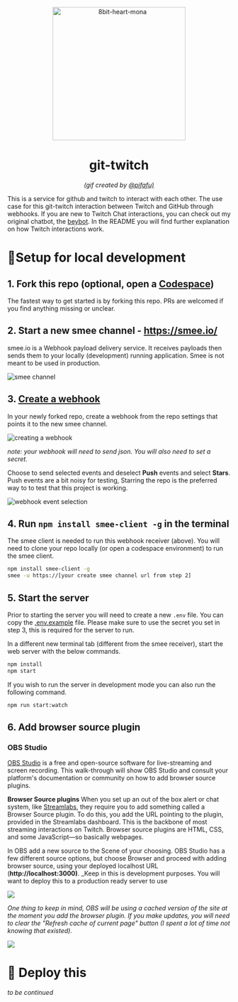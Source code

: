 <div align="center">
  <br>
  <img alt="8bit-heart-mona" src="https://user-images.githubusercontent.com/5679180/79618120-0daffb80-80be-11ea-819e-d2b0fa904d07.gif" width="300px">
  <h1>git-twitch</h1>
  <em>(gif created by <a href="https://github.com/pifafu">@pifafu)</a></em>
</div>

This is a service for github and twitch to interact with each other. The use case for this git-twitch interaction between Twitch and GitHub through webhooks. If you are new to Twitch Chat interactions, you can check out my original chatbot, the [beybot](https://github.com/open-sauced/beybot). In the README you will find further explanation on how Twitch interactions work.   

# 🍴Setup for local development

## 1. Fork this repo (optional, open a [Codespace](https://github.com/features/codespaces))
The fastest way to get started is by forking this repo. PRs are welcomed if you find anything missing or unclear.  

## 2. Start a new smee channel - https://smee.io/
smee.io is a Webhook payload delivery service. It receives payloads then sends them to your locally (development) running application. Smee is not meant to be used in production.

![smee channel](https://user-images.githubusercontent.com/5713670/107150005-ab183c80-6929-11eb-8f8e-afbdff02f301.png)

## 3. [Create a webhook](https://docs.github.com/en/github/supporting-the-open-source-community-with-github-sponsors/configuring-webhooks-for-events-in-your-sponsored-account#managing-webhooks-for-events-in-your-sponsored-account)

In your newly forked repo, create a webhook from the repo settings that points it to the new smee channel.

![creating a webhook](https://user-images.githubusercontent.com/5713670/107150060-f03c6e80-6929-11eb-9d68-2c659f81f7a4.png)

_note: your webhook will need to send json. You will also need to set a secret._

Choose to send selected events and deselect **Push** events and select **Stars**. Push events are a bit noisy for testing, Starring the repo is the preferred way to to test that this project is working.    

![webhook event selection](https://user-images.githubusercontent.com/5713670/107150348-5f669280-692b-11eb-9fdf-df21789ef9d1.png)


## 4. Run `npm install smee-client -g` in the terminal
The smee client is needed to run this webhook receiver (above). You will need to clone your repo locally (or open a codespace environment) to run the smee client.

```sh
npm install smee-client -g
smee -u https://[your create smee channel url from step 2]
```

## 5. Start the server
Prior to starting the server you will need to create a new `.env` file. You can copy the [.env.example](https://github.com/bdougie/git-twitch/blob/main/.env.example) file. Please make sure to use the secret you set in step 3, this is required for the server to run.


In a different new terminal tab (different from the smee receiver), start the web server with the below commands.

```sh
npm install
npm start
```

If you wish to run the server in development mode you can also run the following command.

```sh
npm run start:watch
```

## 6.  Add browser source plugin

### OBS Studio

[OBS Studio](https://obsproject.com/) is a free and open-source software for live-streaming and screen recording. This walk-through will show OBS Studio and consult your platform's documentation or community on how to add browser source plugins.

**Browser Source plugins**
When you set up an out of the box alert or chat system, like [Streamlabs](https://streamlabs.com/), they require you to add something called a Browser Source plugin. To do this, you add the URL pointing to the plugin, provided in the Streamlabs dashboard. This is the backbone of most streaming interactions on Twitch. Browser source plugins are HTML, CSS, and some JavaScript—so basically webpages. 

In OBS add a new source to the Scene of your choosing. OBS Studio has a few different source options, but choose Browser and proceed with adding browser source, using your deployed localhost URL (**http://localhost:3000)**. _Keep in this is development purposes. You will want to deploy this to a production ready server to use   

![](https://paper-attachments.dropbox.com/s_202334A481577855209C92DA29E80CC6349876B8BAA86FB00EF2859B2EC0BDD6_1593994390643_Screenshot+2020-07-05+17.12.55.png)

*One thing to keep in mind, OBS will be using a cached version of the site at the moment you add the browser plugin. If you make updates, you will need to clear the "Refresh cache of current page" button (I spent a lot of time not knowing that existed).* 

![](https://paper-attachments.dropbox.com/s_202334A481577855209C92DA29E80CC6349876B8BAA86FB00EF2859B2EC0BDD6_1594017692929_Screenshot+2020-07-05+23.41.25.png)

# 🚀 Deploy this
_to be continued_
